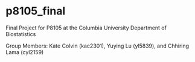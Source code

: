 # p8105_final

Final Project for P8105 at the Columbia University Department of Biostatistics

Group Members: Kate Colvin (kac2301), Yuying Lu (yl5839), and Chhiring Lama (cyl2159)